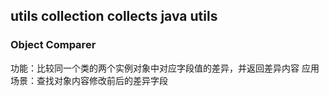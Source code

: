 ## utils collection collects java utils
### Object Comparer
功能：比较同一个类的两个实例对象中对应字段值的差异，并返回差异内容
应用场景：查找对象内容修改前后的差异字段
